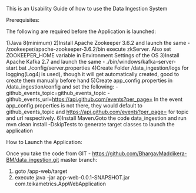This is an Usability Guide of how to use the Data Ingestion System

Prerequisites:

The following are required before the Application is launched:

1)Java 8(minimum)
2)Install Apache Zookeeper 3.6.2 and launch the same - /zookeeper/apache-zookeeper-3.6.2/bin execute zkServer. Also set ZOOKEEPER_HOME variable in Environment Settings of the OS
3)Install Apache Kafka 2.7 and launch the same - ./bin/windows/kafka-server-start.bat ./config/server.properties
4)Create Folder /data_ingestion/logs for logging(Log4j is used), though it will get automatically created, good to create them manually before hand
5)Create app_config.properties in /data_ingestion/config and set the following:
	- github_events_topic=github_events_topic
	- github_events_url=https://api.github.com/events?per_page=
In the event app_config.properties is not there, they would default to github_events_topic and https://api.github.com/events?per_page= for topic and url respectively.
6)Install Maven.Goto the code data_ingestion and run mvn clean install -DskipTests to generate target classes to launch the application


How to Launch the Application:

Once you take the code from GIT - https://github.com/BhargavMaddikera-BM/data_ingestion.git master branch:

1) goto /app-web/target
2) execute java -jar app-web-0.0.1-SNAPSHOT.jar com.teikametrics.AppWebApplication
